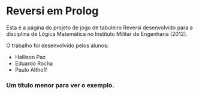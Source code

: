 # Reversi em Prolog

Esta é a página do projeto de jogo de tabuleiro Reversi desenvolvido para a disciplina de Lógica Matemática no Instituto Militar de Engenharia (2012).

O trabalho foi desenvolvido pelos alunos:

* Hallison Paz
* Eduardo Rocha
* Paulo Althoff

### Um título menor para ver o exemplo.



